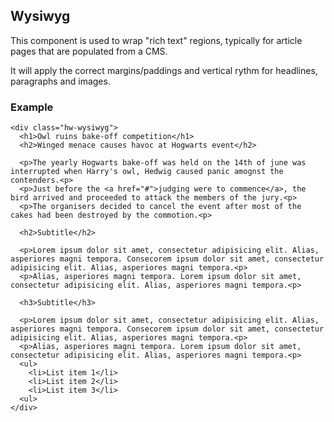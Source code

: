 ## Wysiwyg

This component is used to wrap "rich text" regions, typically for article pages that are populated from a CMS.

It will apply the correct margins/paddings and vertical rythm for headlines, paragraphs and images.

### Example

```html|span-6,plain,light
<div class="hw-wysiwyg">
  <h1>Owl ruins bake-off competition</h1>
  <h2>Winged menace causes havoc at Hogwarts event</h2>

  <p>The yearly Hogwarts bake-off was held on the 14th of june was interrupted when Harry's owl, Hedwig caused panic amognst the contenders.<p>
  <p>Just before the <a href="#">judging were to commence</a>, the bird arrived and proceeded to attack the members of the jury.<p>
  <p>The organisers decided to cancel the event after most of the cakes had been destroyed by the commotion.<p>

  <h2>Subtitle</h2>

  <p>Lorem ipsum dolor sit amet, consectetur adipisicing elit. Alias, asperiores magni tempora. Consecorem ipsum dolor sit amet, consectetur adipisicing elit. Alias, asperiores magni tempora.<p>
  <p>Alias, asperiores magni tempora. Lorem ipsum dolor sit amet, consectetur adipisicing elit. Alias, asperiores magni tempora.<p>

  <h3>Subtitle</h3>

  <p>Lorem ipsum dolor sit amet, consectetur adipisicing elit. Alias, asperiores magni tempora. Consecorem ipsum dolor sit amet, consectetur adipisicing elit. Alias, asperiores magni tempora.<p>
  <p>Alias, asperiores magni tempora. Lorem ipsum dolor sit amet, consectetur adipisicing elit. Alias, asperiores magni tempora.<p>
  <ul>
    <li>List item 1</li>
    <li>List item 2</li>
    <li>List item 3</li>
  <ul>
</div>
```
